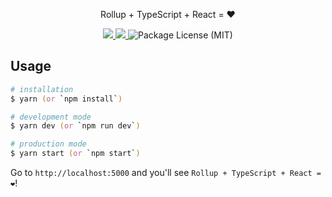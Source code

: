 <p align="center">Rollup + TypeScript + React = ❤️</p>
<p align="center">
  <a href="https://david-dm.org/saltyshiomix/rollup-typescript-react-starter">
    <img src="https://david-dm.org/saltyshiomix/rollup-typescript-react-starter.svg">
  </a>
  <a href="https://david-dm.org/saltyshiomix/rollup-typescript-react-starter?type=dev">
    <img src="https://david-dm.org/saltyshiomix/rollup-typescript-react-starter/dev-status.svg">
  </a>
  <img src="https://img.shields.io/github/license/saltyshiomix/rollup-typescript-react-starter.svg" alt="Package License (MIT)">
</p>

## Usage

```zsh
# installation
$ yarn (or `npm install`)

# development mode
$ yarn dev (or `npm run dev`)

# production mode
$ yarn start (or `npm start`)
```

Go to `http://localhost:5000` and you'll see `Rollup + TypeScript + React = ❤️`!
